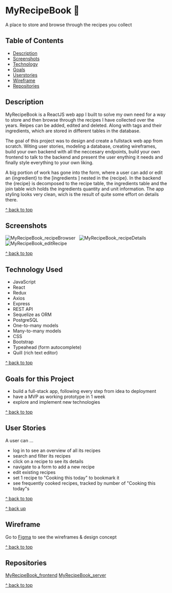 # MyRecipeBook :stew:

A place to store and browse through the recipes you collect

## Table of Contents

 - [Description](https://github.com/michielfbr/MyRecipeBook_frontend#description)
 - [Screenshots](https://github.com/michielfbr/MyRecipeBook_frontend#screenshots)
 - [Technology](https://github.com/michielfbr/MyRecipeBook_frontend#technology-used)
 - [Goals](https://github.com/michielfbr/MyRecipeBook_frontend#goals-for-this-project)
 - [Userstories](https://github.com/michielfbr/MyRecipeBook_frontend#user-stories)
 - [Wireframe](https://github.com/michielfbr/MyRecipeBook_frontend#wireframe)
 - [Repositories](https://github.com/michielfbr/MyRecipeBook_frontend#repositories)

## Description

MyRecipeBook is a ReactJS web app I built to solve my own need for a way to store and then browse through the recipes I have collected over the years. Reipes can be added, edited and deleted. Along with tags and their ingredients, which are stored in different tables in the database.

The goal of this project was to design and create a fullstack web app from scratch. Witing user stories, modeling a database, creating wireframes, build your own backend with all the neccesary endpoints, build your own frontend to talk to the backend and present the user enything it needs and finally style everything to your own liking.

A big portion of work has gone into the form, where a user can add or edit an {ingredient} to the [ingredients ] nested in the {recipe}. In the backend the {recipe} is decomposed to the recipe table, the ingredients table and the join table wich holds the ingredients quantity and unit information.
The app styling looks very clean, wich is the result of quite some effort on details there.

[^ back to top](https://github.com/michielfbr/MyRecipeBook_frontend#myrecipebook-stew)

## Screenshots

![MyRecipeBook_recipeBrowser](https://www.michielbrongers.nl/files/MyRecipeBook/MyRecipeBook_recipeBrowser.png)
&nbsp;
![MyRecipeBook_recipeDetails](https://www.michielbrongers.nl/files/MyRecipeBook/MyRecipeBook_recipeDetails.png)
&nbsp;
![MyRecipeBook_editRecipe](https://www.michielbrongers.nl/files/MyRecipeBook/MyRecipeBook_editRecipe.png)

[^ back to top](https://github.com/michielfbr/MyRecipeBook_frontend#myrecipebook-stew)

## Technology Used

- JavaScript
- React
- Redux
- Axios
- Express
- REST API
- Sequelize as ORM
- PostgreSQL
- One-to-many models
- Many-to-many models
- CSS
- Bootstrap
- Typeahead (form autocomplete)
- Quill (rich text editor)

[^ back to top](https://github.com/michielfbr/MyRecipeBook_frontend#myrecipebook-stew)

## Goals for this Project

- build a full-stack app, following every step from idea to deployment
- have a MVP as working prototype in 1 week
- explore and implement new technologies

[^ back to top](https://github.com/michielfbr/MyRecipeBook_frontend#myrecipebook-stew)

## User Stories

A user can ...

- log in to see an overview of all its recipes
- search and filter its recipes
- click on a recipe to see its details
- navigate to a form to add a new recipe
- edit existing recipes
- set 1 recipe to "Cooking this today" to bookmark it
- see frequently cooked recipes, tracked by number of "Cooking this today"s

[^ back to top](https://github.com/michielfbr/MyRecipeBook_frontend#myrecipebook-stew)

[^ back up](https://github.com/michielfbr/MyRecipeBook_frontend#myrecipebook-stew)

## Wireframe

Go to [Figma](https://www.figma.com/file/sWsPpwSuUDY75SikKpJLNP/MyRecipeBook?node-id=0%3A1) to see the wireframes & design concept

[^ back to top](https://github.com/michielfbr/MyRecipeBook_frontend#myrecipebook-stew)

## Repositories

[MyRecipeBook_frontend](https://github.com/michielfbr/MyRecipeBook_frontend) [MyRecipeBook_server](https://github.com/michielfbr/MyRecipeBook_server)

[^ back to top](https://github.com/michielfbr/MyRecipeBook_frontend#myrecipebook-stew)
